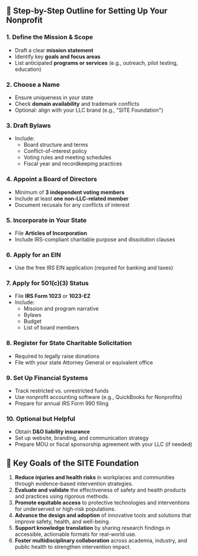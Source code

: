 ## 🧭 Step-by-Step Outline for Setting Up Your Nonprofit

### 1. Define the Mission & Scope
- Draft a clear **mission statement**
- Identify key **goals and focus areas**
- List anticipated **programs or services** (e.g., outreach, pilot testing, education)

### 2. Choose a Name
- Ensure uniqueness in your state
- Check **domain availability** and trademark conflicts
- Optional: align with your LLC brand (e.g., "SITE Foundation")

### 3. Draft Bylaws
- Include:
  - Board structure and terms
  - Conflict-of-interest policy
  - Voting rules and meeting schedules
  - Fiscal year and recordkeeping practices

### 4. Appoint a Board of Directors
- Minimum of **3 independent voting members**
- Include at least **one non-LLC-related member**
- Document recusals for any conflicts of interest

### 5. Incorporate in Your State
- File **Articles of Incorporation**
- Include IRS-compliant charitable purpose and dissolution clauses

### 6. Apply for an EIN
- Use the free IRS EIN application (required for banking and taxes)

### 7. Apply for 501(c)(3) Status
- File **IRS Form 1023** or **1023-EZ**
- Include:
  - Mission and program narrative
  - Bylaws
  - Budget
  - List of board members

### 8. Register for State Charitable Solicitation
- Required to legally raise donations
- File with your state Attorney General or equivalent office

### 9. Set Up Financial Systems
- Track restricted vs. unrestricted funds
- Use nonprofit accounting software (e.g., QuickBooks for Nonprofits)
- Prepare for annual IRS Form 990 filing

### 10. Optional but Helpful
- Obtain **D&O liability insurance**
- Set up website, branding, and communication strategy
- Prepare MOU or fiscal sponsorship agreement with your LLC (if needed)


## 🎯 Key Goals of the SITE Foundation

1. **Reduce injuries and health risks** in workplaces and communities through evidence-based intervention strategies.  
2. **Evaluate and validate** the effectiveness of safety and health products and practices using rigorous methods.  
3. **Promote equitable access** to protective technologies and interventions for underserved or high-risk populations.  
4. **Advance the design and adoption** of innovative tools and solutions that improve safety, health, and well-being.  
5. **Support knowledge translation** by sharing research findings in accessible, actionable formats for real-world use.  
6. **Foster multidisciplinary collaboration** across academia, industry, and public health to strengthen intervention impact.

